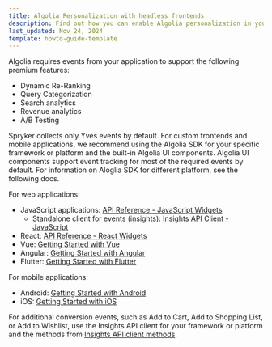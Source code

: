 ```yaml
---
title: Algolia Personalization with headless frontends
description: Find out how you can enable Algolia personalization in your Spryker shop based on headless approach (custom frontend or mobile application).
last_updated: Nov 24, 2024
template: howto-guide-template
---
```


Algolia requires events from your application to support the following premium features:

- Dynamic Re-Ranking
- Query Categorization
- Search analytics
- Revenue analytics
- A/B Testing


Spryker collects only Yves events by default. For custom frontends and mobile applications, we recommend using the Algolia SDK for your specific framework or platform and the built-in Algolia UI components.
Algolia UI components support event tracking for most of the required events by default. For information on Aloglia SDK for different platform, see the following docs.

For web applications:  
- JavaScript applications: [API Reference - JavaScript Widgets](https://www.algolia.com/doc/api-reference/widgets/js/)  
  - Standalone client for events (insights): [Insights API Client - JavaScript](https://www.algolia.com/doc/api-client/methods/insights/?client=javascript)  
- React: [API Reference - React Widgets](https://www.algolia.com/doc/api-reference/widgets/react/)  
- Vue: [Getting Started with Vue](https://www.algolia.com/doc/guides/building-search-ui/getting-started/vue/)  
- Angular: [Getting Started with Angular](https://www.algolia.com/doc/guides/building-search-ui/getting-started/angular/)  
- Flutter: [Getting Started with Flutter](https://www.algolia.com/doc/guides/building-search-ui/getting-started/flutter/)  

For mobile applications:  
- Android: [Getting Started with Android](https://www.algolia.com/doc/guides/building-search-ui/getting-started/android/)  
- iOS: [Getting Started with iOS](https://www.algolia.com/doc/guides/building-search-ui/getting-started/ios/)  

For additional conversion events, such as Add to Cart, Add to Shopping List, or Add to Wishlist, use the Insights API client for your framework or platform and the methods from [Insights API client methods](https://www.algolia.com/doc/api-client/methods/insights/).
